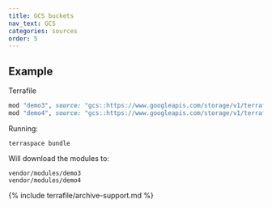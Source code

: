 ```yaml
---
title: GCS buckets
nav_text: GCS
categories: sources
order: 5
---
```


## Example

Terrafile

```ruby
mod "demo3", source: "gcs::https://www.googleapis.com/storage/v1/terraform-example-modules/modules/example-module.zip//subfolder"
mod "demo4", source: "gcs::https://www.googleapis.com/storage/v1/terraform-example-modules/modules/example-module.tgz//subfolder"
```

Running:

    terraspace bundle

Will download the modules to:

    vendor/modules/demo3
    vendor/modules/demo4

{% include terrafile/archive-support.md %}
